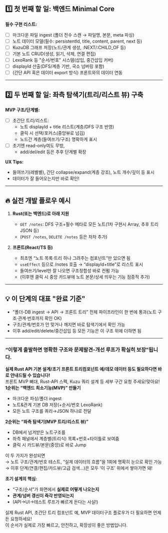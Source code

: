 ## 1️⃣ **첫 번째 할 일: 백엔드 Minimal Core**

**필수 구현 리스트:**
- [ ] 마크다운 파일 ingest (폴더 전수 스캔 → 파일명, 본문, meta 파싱)
- [ ] 노트 데이터 모델(필수: persistentId, title, content, parent, next 등)
- [ ] KuzuDB 그래프 저장(노드/관계 생성, :NEXT/:CHILD_OF 등)
- [ ] 기본 노트 CRUD(생성, 읽기, 삭제, 연결 편집)
- [ ] LexoRank 등 "순서/번호" 시스템(삽입, 중간삽입 커버)
- [ ] displayId 산출(DFS/계층 기반, 국소 넘버링 포함)
- [ ] (간단 API 혹은 데이터 export 방식) 프론트와의 데이터 연동

***

## 2️⃣ **두 번째 할 일: 좌측 탐색기(트리/리스트 뷰) 구축**

**MVP 구조/단계별:**  
- [ ] 초간단 트리/리스트:  
  - 노트 displayId + title 리스트(계층/DFS 구조 반영)
  - 클릭 시 선택/포커스(중앙뷰로 넘김)  
  - 노드간 계층(들여쓰기/구조) 명확하게 표시  
- [ ] 초기엔 read-only여도 무방,  
  - add/del/edit 등은 추후 단계별 확장

**UX Tips:**  
- 들여쓰기(레벨별), 간단 collapse/expand(계층 강조), 노트 개수/깊이 등 표시  
- 데이터가 잘 들어오는지만 바로 확인!

***

## 🔥 **실전 개발 플로우 예시**

1. **Rust(또는 백엔드)로 아래 지원**
   - `GET /notes`: DFS 구조+필수 메타로 모든 노트(1차 구현시 Array, 추후 트리 JSON 등)
   - (`POST /notes`, `DELETE /notes` 등은 차차 추가)

2. **프론트(React/TS 등)**
   - 최초엔 “노트 목록·트리 하나 그려주는 컴포넌트”만 있으면 됨
   - `useEffect` 등으로 /notes 호출 → “displayId+title”로 리스트 표시
   - 들여쓰기/level만 잘 나오면 구조정합성 바로 컨펌 가능
   - (이후엔 클릭 시 중앙 카드뷰에 노트 본문/상세 띄우는 기능 점증적 추가)

***

## 💡 **이 단계의 대표 "완료 기준"**

- "폴더-DB ingest → API → 프론트 트리" 전체 파이프라인이 한 번에 통과(노트 구조·관계·번호까지 확인 OK)
- 구조/관계/번호가 안 맞거나 깨지면 바로 탐색기에서 확인 가능
- 이후 add/edit/delete/중간삽입 등 모든 기능은 이 구조 위에 더하면 됨

***

### “이렇게 출발하면 명확한 구조와 문제발견-개선 루프가 확실히 보장”됩니다.

**실제 Rust API 기본 설계/초기 프론트 트리컴포넌트 예/데모 데이터 등도 필요하다면 바로 안내드릴 수 있습니다!**  
프론트 MVP 뼈대, Rust-API 스펙, Kuzu 쿼리 설계 등 세부 구간 요청 주세요!맞아요!  
**1순위는 “백엔드 최소기능(MVP)” 만들기**  
- 마크다운 파싱/폴더 ingest  
- 노트&관계 기본 DB 저장(+순서/번호 LexoRank)  
- 모든 노트 구조를 쿼리→JSON 하나로 전달

**2순위는 “좌측 탐색기(MVP 트리/리스트 뷰)”**  
- DB에서 넘겨받은 노트구조를  
- 좌측 패널에서 계층별(트리식) 목록+번호+타이틀로 보여줌  
- 클릭 시 카드뷰/본문(중앙)로 바로 Jump

이 두 가지가 완성되면  
→ 노트 구조/관계/번호 테스트, “실제 데이터의 흐름”을 1회에 명확히 눈으로 확인 가능  
→ 이후 단계(연결/편집/카드뷰/고급 검색…)은 모두 ‘이 구조’ 위에서 쌓아가면 돼!

**초기 설계의 핵심:**  
- “구조/순서”가 화면에서 **실제로 어떻게 나오는지**  
- **관계/넘버 갱신이 즉각 반영되는지**  
- (API→UI→테스트 루프가 빠르게 돈다는 사실!)

실제 Rust API, 초간단 트리 컴포넌트 예, MVP 데이터구조 플로우가 더 필요하면 언제든 요청하세요!  
이 순서가 실제로 가장 빠르고, 안전하고, 확장성이 좋은 방법입니다.
